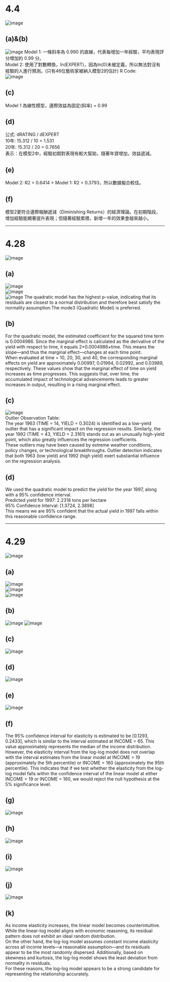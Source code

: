 # 4.4
![image](https://github.com/user-attachments/assets/9414dbfc-a1b6-4eaf-a226-3d70a51ee420)
## (a)&(b)   
![image](https://github.com/user-attachments/assets/657999ce-70ad-439f-9055-80416466e4e6)
Model 1: 一條斜率為 0.990 的直線，代表每增加一年經驗，平均表現評分增加約 0.99 分。   
Model 2: 使用了對數轉換，In(EXPERT)，因為In(0)未被定義，所以無法對沒有經驗的人進行預測。(只有46位藝術家被納入模型2的估計)
R Code:   
![image](https://github.com/user-attachments/assets/00fa15ca-dd0b-492b-a428-669bf8efc492)
## (c)
Model 1 為線性模型，邊際效益為固定(斜率) = 0.99   
## (d)
公式: dRATING / dEXPERT   
10年: 15.312 / 10 = 1.531   
20年: 15.312 / 20 = 0.7656   
表示：在模型2中，經驗初期對表現有較大幫助，隨著年資增加，效益遞減。   
## (e)
Model 2: R2 = 0.6414 > Model 1: R2 = 0.3793，所以數據擬合較佳。   

## (f)
模型2更符合邊際報酬遞減（Diminishing Returns）的經濟理論。在初期階段，增加經驗能顯著提升表現；但隨著經驗累積，新增一年的效果會越來越小。   

------
# 4.28
![image](https://github.com/user-attachments/assets/e0e84eb5-d215-4be5-8137-baf0ef8b45ff)
## (a)
![image](https://github.com/user-attachments/assets/f49916d4-7352-45c5-bcfe-91a3524579c6)   
![image](https://github.com/user-attachments/assets/9d81f29a-fc68-48d1-9344-73de64518ce8)   
![image](https://github.com/user-attachments/assets/1095b92d-2457-4f57-bf13-4f07a7744ea7)
The quadratic model has the highest p-value, indicating that its residuals are closest to a normal distribution and therefore best satisfy the normality assumption.The mode3 (Quadratic Model) is preferred.   
## (b)
For the quadratic model, the estimated coefficient for the squared time term is 0.0004986. Since the marginal effect is calculated as the derivative of the yield with respect to time, it equals 2×0.0004986×time. This means the slope—and thus the marginal effect—changes at each time point.   
When evaluated at time = 10, 20, 30, and 40, the corresponding marginal effects on yield are approximately 0.00997, 0.01994, 0.02992, and 0.03989, respectively. These values show that the marginal effect of time on yield increases as time progresses. This suggests that, over time, the accumulated impact of technological advancements leads to greater increases in output, resulting in a rising marginal effect.   
## (c)
![image](https://github.com/user-attachments/assets/dc087de1-8737-42d8-aef4-9c0dcb62bd33)   
Outlier Observation Table:   
The year 1963 (TIME = 14, YIELD = 0.3024) is identified as a low-yield outlier that has a significant impact on the regression results. Similarly, the year 1992 (TIME = 43, YIELD = 2.3161) stands out as an unusually high-yield point, which also greatly influences the regression coefficients.   
These outliers may have been caused by extreme weather conditions, policy changes, or technological breakthroughs. Outlier detection indicates that both 1963 (low yield) and 1992 (high yield) exert substantial influence on the regression analysis.   
## (d)
We used the quadratic model to predict the yield for the year 1997, along with a 95% confidence interval.   
Predicted yield for 1997: 2.2318 tons per hectare   
95% Confidence Interval: [1.3724, 2.3898]   
This means we are 95% confident that the actual yield in 1997 falls within this reasonable confidence range.   

------
# 4.29
![image](https://github.com/user-attachments/assets/8e310906-de2c-4fe8-a0e8-576293f1f2cf)
## (a)
![image](https://github.com/user-attachments/assets/8f1f9f01-bfba-4959-a831-028c9fb494e2)   
![image](https://github.com/user-attachments/assets/0f07e47a-3cf5-417c-ac2d-19ea333ad3de)   
![image](https://github.com/user-attachments/assets/141825aa-7518-4be6-a309-4921b7f12a3e)   
## (b)
![image](https://github.com/user-attachments/assets/1c65ac09-fd3a-4c91-9ec0-ecb456337e71)
![image](https://github.com/user-attachments/assets/a3e424ed-c2c9-4f72-b39a-ed04bf7019fa)
## (c)
![image](https://github.com/user-attachments/assets/ddc016c8-e559-4ad5-9f14-c51cb360eef2)
## (d)
![image](https://github.com/user-attachments/assets/19b55e63-3d87-4bea-9c28-d1d2a93d3130)   
## (e)
![image](https://github.com/user-attachments/assets/59c9a6fa-36b8-4c0e-8ebc-c012a8900db2)   
## (f)
The 95% confidence interval for elasticity is estimated to be [0.1293, 0.2433], which is similar to the interval estimated at INCOME = 65. This value approximately represents the median of the income distribution.   
However, the elasticity interval from the log-log model does not overlap with the interval estimates from the linear model at INCOME = 19 (approximately the 5th percentile) or INCOME = 160 (approximately the 95th percentile). This indicates that if we test whether the elasticity from the log-log model falls within the confidence interval of the linear model at either INCOME = 19 or INCOME = 160, we would reject the null hypothesis at the 5% significance level.
## (g)
![image](https://github.com/user-attachments/assets/63ff8119-1f32-4577-a3f4-db52fa0d4609)   
## (h)
![image](https://github.com/user-attachments/assets/5d8d32ef-9ef8-4461-b88f-f31bbaa78f6d)   
## (i)
![image](https://github.com/user-attachments/assets/ac42fd0a-6692-448e-83db-cdc8a8885051)
## (j)
![image](https://github.com/user-attachments/assets/df9efba5-91db-4ab5-a95b-e2b82e7bac9f)
## (k)
As income elasticity increases, the linear model becomes counterintuitive. While the linear-log model aligns with economic reasoning, its residual pattern does not exhibit an ideal random distribution.   
On the other hand, the log-log model assumes constant income elasticity across all income levels—a reasonable assumption—and its residuals appear to be the most randomly dispersed. Additionally, based on skewness and kurtosis, the log-log model shows the least deviation from normality in residuals.   
For these reasons, the log-log model appears to be a strong candidate for representing the relationship accurately.   

